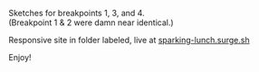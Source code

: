 Sketches for breakpoints 1, 3, and 4.  
(Breakpoint 1 & 2 were damn near identical.)

Responsive site in folder labeled, live at [sparking-lunch.surge.sh](http://sparkling-lunch.surge.sh)

Enjoy!
